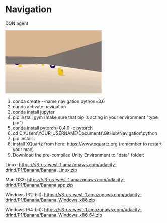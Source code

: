# Navigation
DQN agent

<img src="img/banana-collector.gif" height="200">

1. conda create --name navigation python=3.6
2. conda activate navigation
3. conda install jupyter
4. pip install gym
   (make sure that pip is acting in your environment "type pip")
5. conda install pytorch=0.4.0 -c pytorch
6. cd C:\Users\YOUR_USERNAME\Documents\GitHub\Navigation\python
7. pip install .
8. install XQuartz from here: https://www.xquartz.org
   (remember to restart your mac)
9. Download the pre-compiled Unity Environment to "data" folder:

Linux: https://s3-us-west-1.amazonaws.com/udacity-drlnd/P1/Banana/Banana_Linux.zip

Mac OSX: https://s3-us-west-1.amazonaws.com/udacity-drlnd/P1/Banana/Banana.app.zip

Windows (32-bit): https://s3-us-west-1.amazonaws.com/udacity-drlnd/P1/Banana/Banana_Windows_x86.zip

Windows (64-bit): https://s3-us-west-1.amazonaws.com/udacity-drlnd/P1/Banana/Banana_Windows_x86_64.zip
